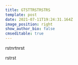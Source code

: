 ```yaml
---
title: GTSTTRSTRSTRS
template: post
date: 2021-07-11T19:24:31.164Z
image_position: right
show_author_bio: false
cmseditable: true
---
```

rstnrtnrst

rstrst